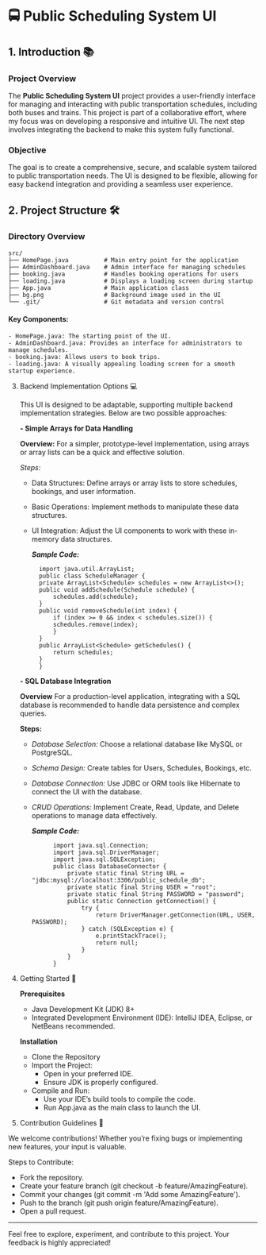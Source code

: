 # 🚍 Public Scheduling System UI

## 1. Introduction 📚

### Project Overview
The **Public Scheduling System UI** project provides a user-friendly interface for managing and interacting with public transportation schedules, including both buses and trains. This project is part of a collaborative effort, where my focus was on developing a responsive and intuitive UI. The next step involves integrating the backend to make this system fully functional.

### Objective
The goal is to create a comprehensive, secure, and scalable system tailored to public transportation needs. The UI is designed to be flexible, allowing for easy backend integration and providing a seamless user experience.

## 2. Project Structure 🛠️

### Directory Overview
	src/
	├── HomePage.java          # Main entry point for the application
	├── AdminDashboard.java    # Admin interface for managing schedules
	├── booking.java           # Handles booking operations for users
	├── loading.java           # Displays a loading screen during startup
	├── App.java               # Main application class
	├── bg.png                 # Background image used in the UI
	└── .git/                  # Git metadata and version control

#### Key Components:
	- HomePage.java: The starting point of the UI.
	- AdminDashboard.java: Provides an interface for administrators to manage schedules.
	- booking.java: Allows users to book trips.
	- loading.java: A visually appealing loading screen for a smooth startup experience.

3. Backend Implementation Options 💻

   This UI is designed to be adaptable, supporting multiple backend implementation strategies. Below are two possible approaches:

   **- Simple Arrays for Data Handling**
     
     **Overview:**
     For a simpler, prototype-level implementation, using arrays or array lists can be a quick and effective solution.

      *Steps:*
   	- Data Structures: Define arrays or array lists to store schedules, bookings, and user information.
   	- Basic Operations: Implement methods to manipulate these data structures.
   	- UI Integration: Adjust the UI components to work with these in-memory data structures.

      _**Sample Code:**_
  
			import java.util.ArrayList;
			public class ScheduleManager {
			private ArrayList<Schedule> schedules = new ArrayList<>();
			public void addSchedule(Schedule schedule) {
			    schedules.add(schedule);
			}
			public void removeSchedule(int index) {
			    if (index >= 0 && index < schedules.size()) {
				schedules.remove(index);
			    }
			}
			public ArrayList<Schedule> getSchedules() {
			    return schedules;
			}
		    }
    **- SQL Database Integration**
      
      **Overview**
      For a production-level application, integrating with a SQL database is recommended to handle data persistence and complex queries.

      **Steps:**
   	- *Database Selection:* Choose a relational database like MySQL or PostgreSQL.
   	- *Schema Design:* Create tables for Users, Schedules, Bookings, etc.
   	- *Database Connection:* Use JDBC or ORM tools like Hibernate to connect the UI with the database.
   	- *CRUD Operations:* Implement Create, Read, Update, and Delete operations to manage data effectively.

      _**Sample Code:**_
      
	            import java.sql.Connection;
	            import java.sql.DriverManager;
	            import java.sql.SQLException;
	            public class DatabaseConnector {
	                private static final String URL = "jdbc:mysql://localhost:3306/public_schedule_db";
	                private static final String USER = "root";
	                private static final String PASSWORD = "password";
	                public static Connection getConnection() {
	                    try {
	                        return DriverManager.getConnection(URL, USER, PASSWORD);
	                    } catch (SQLException e) {
	                        e.printStackTrace();
	                        return null;
	                    }
	                }
	            }

5. Getting Started 🚀
   
   **Prerequisites**
   	* Java Development Kit (JDK) 8+
   	* Integrated Development Environment (IDE): IntelliJ IDEA, Eclipse, or NetBeans recommended.
   
    **Installation**
   	- Clone the Repository
   	- Import the Project:
   	  	* Open in your preferred IDE.
   	  	* Ensure JDK is properly configured.
	- Compile and Run:
		* Use your IDE’s build tools to compile the code.
  		* Run App.java as the main class to launch the UI.
     
7. Contribution Guidelines 👥

We welcome contributions! Whether you’re fixing bugs or implementing new features, your input is valuable.

Steps to Contribute:
- Fork the repository.
- Create your feature branch (git checkout -b feature/AmazingFeature).
- Commit your changes (git commit -m 'Add some AmazingFeature').
- Push to the branch (git push origin feature/AmazingFeature).
- Open a pull request.
   
---
Feel free to explore, experiment, and contribute to this project. Your feedback is highly appreciated!
